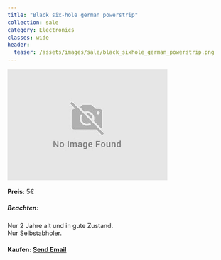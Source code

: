```yaml
---
title: "Black six-hole german powerstrip"
collection: sale
category: Electronics
classes: wide
header: 
  teaser: /assets/images/sale/black_sixhole_german_powerstrip.png
---
```




<a href="">
  <img src="/assets/images/sale/black_sixhole_german_powerstrip.png" alt="Black six-hole german powerstrip">
</a>

**Preis**: 5€

##### Beachten:
Nur 2 Jahre alt und in gute Zustand.<br>Nur Selbstabholer.

#### Kaufen: <a href = "mailto:digitaldasler@gmail.com?subject=Black six-hole german powerstrip">Send Email</a>

